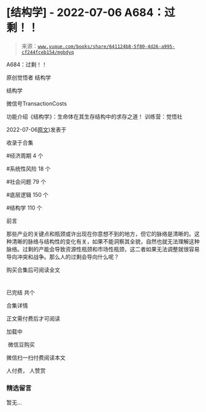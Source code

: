 # [结构学] - 2022-07-06 A684：过剩！！

> 来源：[`www.yuque.com/books/share/641124b8-5f80-4d26-a995-cf244fceb154/mgbdyq`](https://www.yuque.com/books/share/641124b8-5f80-4d26-a995-cf244fceb154/mgbdyq)



A684：过剩！！ 

原创觉悟者 结构学 

结构学 

微信号TransactionCosts 

功能介绍《结构学》：生命体在其生存结构中的求存之道！ 训练营：觉悟社 

2022-07-06[原文](https://mp.weixin.qq.com/s?__biz=MzIzMDYwOTM0Mg==&mid=2247487405&idx=1&sn=6f60b1583b09b9c3220290377a3f9a10&chksm=e8b1977cdfc61e6a0077a0bb80055453a839dad4caabb0b595c7e363c052e05cf3e46ac1e22f#rd))发表于 

收录于合集 

#经济周期 4 个 

#系统性风险 18 个 

#社会问题 79 个 

#底层逻辑 150 个 

#结构学 110 个 

前言 

那些产业的关键点和瓶颈或许出现在你意想不到的地方，但它的脉络是清晰的。这种清晰的脉络与结构性的变化有关，如果不能洞察其全貌，自然也就无法理解这种脉络。过剩的产能会导致资源性瓶颈和市场性瓶颈，这二者如果无法调整就很容易导向冲突和战争。那么人的过剩会导向什么呢？ 

购买合集后可阅读全文 

# 

已完结 共个 

合集详情 

正文需付费后才可阅读 

加载中 

 微信豆购买 

微信扫一扫付费阅读本文 

人付费， 人赞赏 

### 精选留言 

暂无...